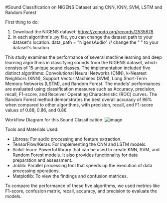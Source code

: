 #Sound Classification on NIGENS Dataset using CNN, KNN, SVM, LSTM and Random Forest

First thing to do:
1. Download the NIGENS dataset: https://zenodo.org/records/2535878
2. In each algorithm's .py file, you can change the dataset path to your dataset's location.
data_path = "NigensAudio" // change the " " to your dataset's location

This study examines the performance of several machine learning and deep learning algorithms in classifying sounds from the NIGENS dataset, which consists of 15 unique sound classes. The implementation included five distinct algorithms: Convolutional Neural Networks (CNN), k-Nearest Neighbors (KNN), Support Vector Machines (SVM), Long Short-Term Memory Networks (LSTM), and Random Forest. The models' performances are evaluated using classification measures such as Accuracy, precision, recall, F1-score, and Receiver Operating Characteristic (ROC) curves. The Random Forest method demonstrates the best overall accuracy of 86% when compared to other algorithms, with precision, recall, and F1-score values of 0.88, 0.86, and 0.86. 

Workflow Diagram for this Sound Classification: ![image](https://github.com/user-attachments/assets/a8bb6503-246e-4701-b34c-2e7409772aea)

Tools and Materials Used:
- Librosa: For audio processing and feature extraction.
- TensorFlow/Keras: For implementing the CNN and LSTM models.
- Scikit-learn: Powerful library that can be used to create KNN, SVM, and Random Forest models. It also provides functionality for data preparation and assessment.
- Joblib: Parallel processing tool that speeds up the execution of data processing operations.
- Matplotlib: To view the findings and confusion matrices.

To compare the performance of these five algorithms, we used metrics like F1-score, confusion matrix, recall, accuracy, and precision to evaluate the models.
